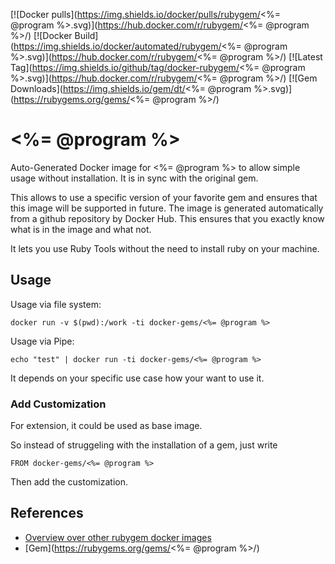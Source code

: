 [![Docker pulls](https://img.shields.io/docker/pulls/rubygem/<%= @program %>.svg)](https://hub.docker.com/r/rubygem/<%= @program %>/)
[![Docker Build](https://img.shields.io/docker/automated/rubygem/<%= @program %>.svg)](https://hub.docker.com/r/rubygem/<%= @program %>/)
[![Latest Tag](https://img.shields.io/github/tag/docker-rubygem/<%= @program %>.svg)](https://hub.docker.com/r/rubygem/<%= @program %>/)
[![Gem Downloads](https://img.shields.io/gem/dt/<%= @program %>.svg)](https://rubygems.org/gems/<%= @program %>/)
# <%= @program %>

Auto-Generated Docker image for <%= @program %> to allow simple usage without installation.
It is in sync with the original gem.

This allows to use a specific version of your favorite gem and ensures that this image will be supported in future.
The image is generated automatically from a github repository by Docker Hub.
This ensures that you exactly know what is in the image and what not.

It lets you use Ruby Tools without the need to install ruby on your machine.

## Usage

Usage via file system:

`docker run -v $(pwd):/work -ti docker-gems/<%= @program %>`

Usage via Pipe:

`echo "test" | docker run -ti docker-gems/<%= @program %>`

It depends on your specific use case how your want to use it.

### Add Customization

For extension, it could be used as base image.

So instead of struggeling with the installation of a gem, just write

`FROM docker-gems/<%= @program %>`

Then add the customization.

## References

 - [Overview over other rubygem docker images](https://github.com/thinkbot/docker-rubygem)
 - [Gem](https://rubygems.org/gems/<%= @program %>/)
